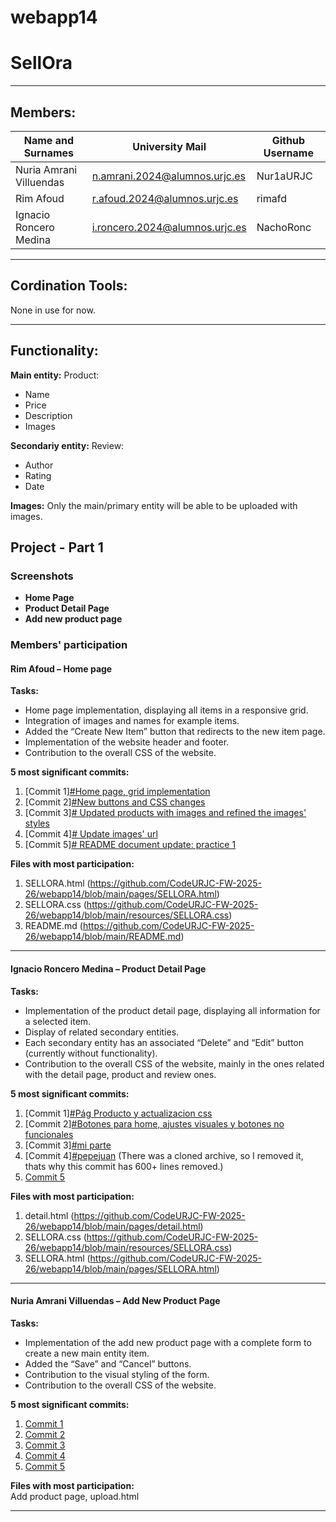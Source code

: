 # webapp14
# SellOra
--------------------------------------------------------------------------
## Members:

| Name and Surnames | University Mail | Github Username |
|-----------|-----------|-----------|
| Nuria Amrani Villuendas   | n.amrani.2024@alumnos.urjc.es   | Nur1aURJC   |
| Rim Afoud  |  r.afoud.2024@alumnos.urjc.es | rimafd  |
| Ignacio Roncero Medina   | i.roncero.2024@alumnos.urjc.es   | NachoRonc   |


--------------------------------------------------------------------------
## Cordination Tools:

None in use for now.

--------------------------------------------------------------------------
## Functionality:

**Main entity:** Product: 
- Name
- Price
- Description
- Images

**Secondariy entity:** Review:
- Author
- Rating
- Date

**Images:** Only the main/primary entity will be able to be uploaded with images.



## Project - Part 1

### Screenshots
- **Home Page**  
- **Product Detail Page**  
- **Add new product page**  

### Members' participation 

#### Rim Afoud – Home page
**Tasks:**
- Home page implementation, displaying all items in a responsive grid.
- Integration of images and names for example items.
- Added the “Create New Item” button that redirects to the new item page.
- Implementation of the website header and footer.
- Contribution to the overall CSS of the website.


**5 most significant commits:**  
1. [Commit 1][#Home page, grid implementation](https://github.com/CodeURJC-FW-2025-26/webapp14/commit/0ec0d6ee74877ff86e1ebeaa1ca917b9f72c34bf)
2. [Commit 2][#New buttons and CSS changes](https://github.com/CodeURJC-FW-2025-26/webapp14/commit/4e5bb953c539f16fab4d9e93a601e8b45c2771c9)
3. [Commit 3][# Updated products with images and refined the images' styles](https://github.com/CodeURJC-FW-2025-26/webapp14/commit/b93c104a3a8babb75bf92ec0d03eed07f3687f03)
4. [Commit 4][# Update images' url](https://github.com/CodeURJC-FW-2025-26/webapp14/commit/1c3fec25a481281ec509b20b92ba3966c1d6fdfe) 
5. [Commit 5][# README document update: practice 1](https://github.com/CodeURJC-FW-2025-26/webapp14/commit/37c8c844396f06b4df0775e356540c395754db55) 


**Files with most participation:**  
1. SELLORA.html (https://github.com/CodeURJC-FW-2025-26/webapp14/blob/main/pages/SELLORA.html)
2. SELLORA.css (https://github.com/CodeURJC-FW-2025-26/webapp14/blob/main/resources/SELLORA.css)
3. README.md (https://github.com/CodeURJC-FW-2025-26/webapp14/blob/main/README.md)

---

#### Ignacio Roncero Medina – Product Detail Page
**Tasks:**  
- Implementation of the product detail page, displaying all information for a selected item.
- Display of related secondary entities.
- Each secondary entity has an associated “Delete” and “Edit” button (currently without functionality).
- Contribution to the overall CSS of the website, mainly in the ones related with the detail page, product and review ones.

  
**5 most significant commits:**  
1. [Commit 1][#Pág Producto y actualizacion css](https://github.com/CodeURJC-FW-2025-26/webapp14/commit/e73af418f1e26d8e75a77afdbc4a71c548b4e878)
2. [Commit 2][#Botones para home, ajustes visuales y botones no funcionales](https://github.com/CodeURJC-FW-2025-26/webapp14/commit/8040f17b267d9d6a2f501d6f1de3ca02f4576afb)
3. [Commit 3][#mi parte](https://github.com/CodeURJC-FW-2025-26/webapp14/commit/c4d3ecc898cc42fee05442be3a8d29056c8481bc)
4. [Commit 4][#pepejuan](https://github.com/CodeURJC-FW-2025-26/webapp14/commit/b39908a44748ab8a2d8fa69989e064a86f721ef6) (There was a cloned archive, so I removed it, thats why this commit has 600+ lines removed.)
5. [Commit 5](#)  

**Files with most participation:**  
1. detail.html (https://github.com/CodeURJC-FW-2025-26/webapp14/blob/main/pages/detail.html)
2. SELLORA.css (https://github.com/CodeURJC-FW-2025-26/webapp14/blob/main/resources/SELLORA.css)
3. SELLORA.html (https://github.com/CodeURJC-FW-2025-26/webapp14/blob/main/pages/SELLORA.html)
---

#### Nuria Amrani Villuendas – Add New Product Page
**Tasks:**  
- Implementation of the add new product page with a complete form to create a new main entity item.
- Added the “Save” and “Cancel” buttons.
- Contribution to the visual styling of the form.
- Contribution to the overall CSS of the website.


**5 most significant commits:**  
1. [Commit 1](#)  
2. [Commit 2](#)  
3. [Commit 3](#)  
4. [Commit 4](#)  
5. [Commit 5](#)  

**Files with most participation:**  
Add product page, upload.html





----

